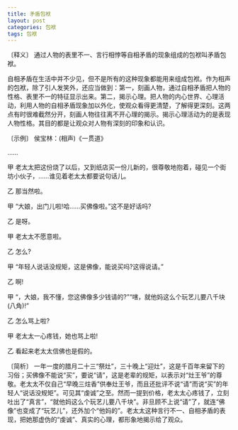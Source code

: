 ```yaml
---
title: 矛盾包袱
layout: post
categories: 包袱
tags: 包袱
---
```


〔释义〕 通过人物的表里不一、言行相悖等自相矛盾的现象组成的包袱叫矛盾包袱。

自相矛盾在生活中并不少见，但不是所有的这种现象都能用来组成包袱。作为相声的包袱，除了引人发笑外，还应当做到：第一，刻画人物，通过自相矛盾把人物的性格、表里不一的特征显示出来。第二，揭示心理。把人物的内心世界、心理活动，利用人物的自相矛盾现象加以外化，使观众看得更清楚，了解得更深刻。这两点有时很难截然分开，刻画人物往往离不开心理的揭示。揭示心理活动为的是表现人物性格。其目的都是让观众对人物有深刻的印象和认识。

〔示例〕 侯宝林：(相声)《一贯道》

……

甲 老太太把这份烧了以后，又到纸店买一份儿新的，很尊敬地抱着，碰见一个街坊小伙子，……谁见着老太太都要说句话儿。

乙 那当然啦。

甲 “大娘，出门儿啦!哈……买佛像啦。”这不是好话吗?

乙 是呀。

甲 老太太不愿意啦。

乙 怎么?

甲 “年轻人说话没规矩，这是佛像，能说买吗?这得说请。”

乙 啊!

甲 “，大娘，我不懂，您这佛像多少钱请的?”“嗐，就他妈这么个玩艺儿要八千块(八角)!”

乙 怎么骂上啦?

甲 老太太一心疼钱，她也骂上啦!

乙 看起来老太太信佛也是假的。

〔简析〕 一年一度的腊月二十三“祭灶”，三十晚上“迎灶”，这是千百年来留下的习俗；买佛像不能说“买”，要说“请”，这是老辈的规矩，以表示对“灶王爷”的尊敬。老太太不仅自己“早晚三炷香”供奉灶王爷，而且还批评不说“请”而说“买”的年轻人“说话没规矩”。可见其“虔诚”之至。然而一提到价格，老太太心疼钱了，立刻吐出了“真言”，“就他妈这么个玩艺儿要八千块”。非旦顾不上说“请”了，就连“佛像”也变成了“玩艺儿”，还外加个“他妈的”。老太太这种言行不一、自相矛盾的表现，把她那虚伪的“虔诚”、真实的心理，都形象地揭示给了观众。 